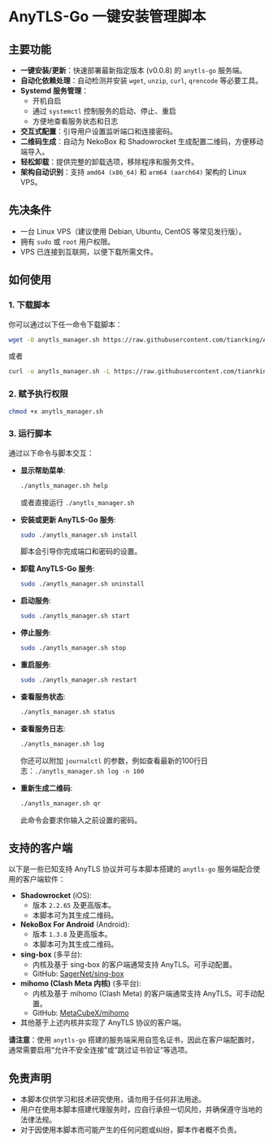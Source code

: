 # AnyTLS-Go 一键安装管理脚本

## 主要功能

* **一键安装/更新**：快速部署最新指定版本 (v0.0.8) 的 `anytls-go` 服务端。
* **自动化依赖处理**：自动检测并安装 `wget`, `unzip`, `curl`, `qrencode` 等必要工具。
* **Systemd 服务管理**：
    * 开机自启
    * 通过 `systemctl` 控制服务的启动、停止、重启
    * 方便地查看服务状态和日志
* **交互式配置**：引导用户设置监听端口和连接密码。
* **二维码生成**：自动为 NekoBox 和 Shadowrocket 生成配置二维码，方便移动端导入。
* **轻松卸载**：提供完整的卸载选项，移除程序和服务文件。
* **架构自动识别**：支持 `amd64 (x86_64)` 和 `arm64 (aarch64)` 架构的 Linux VPS。

## 先决条件

* 一台 Linux VPS（建议使用 Debian, Ubuntu, CentOS 等常见发行版）。
* 拥有 `sudo` 或 `root` 用户权限。
* VPS 已连接到互联网，以便下载所需文件。

## 如何使用

### 1. 下载脚本

你可以通过以下任一命令下载脚本：

```bash
wget -O anytls_manager.sh https://raw.githubusercontent.com/tianrking/ANYTLS-GO/main/anytls_manager.sh
````

或者

```bash
curl -o anytls_manager.sh -L https://raw.githubusercontent.com/tianrking/ANYTLS-GO/main/anytls_manager.sh
```

### 2\. 赋予执行权限

```bash
chmod +x anytls_manager.sh
```

### 3\. 运行脚本

通过以下命令与脚本交互：

  * **显示帮助菜单**:

    ```bash
    ./anytls_manager.sh help
    ```

    或者直接运行 `./anytls_manager.sh`

  * **安装或更新 AnyTLS-Go 服务**:

    ```bash
    sudo ./anytls_manager.sh install
    ```

    脚本会引导你完成端口和密码的设置。

  * **卸载 AnyTLS-Go 服务**:

    ```bash
    sudo ./anytls_manager.sh uninstall
    ```

  * **启动服务**:

    ```bash
    sudo ./anytls_manager.sh start
    ```

  * **停止服务**:

    ```bash
    sudo ./anytls_manager.sh stop
    ```

  * **重启服务**:

    ```bash
    sudo ./anytls_manager.sh restart
    ```

  * **查看服务状态**:

    ```bash
    ./anytls_manager.sh status
    ```

  * **查看服务日志**:

    ```bash
    ./anytls_manager.sh log
    ```

    你还可以附加 `journalctl` 的参数，例如查看最新的100行日志：`./anytls_manager.sh log -n 100`

  * **重新生成二维码**:

    ```bash
    ./anytls_manager.sh qr
    ```

    此命令会要求你输入之前设置的密码。

## 支持的客户端

以下是一些已知支持 AnyTLS 协议并可与本脚本搭建的 `anytls-go` 服务端配合使用的客户端软件：

* **Shadowrocket** (iOS):
    * 版本 `2.2.65` 及更高版本。
    * 本脚本可为其生成二维码。
* **NekoBox For Android** (Android):
    * 版本 `1.3.8` 及更高版本。
    * 本脚本可为其生成二维码。
* **sing-box** (多平台):
    * 内核及基于 sing-box 的客户端通常支持 AnyTLS。可手动配置。
    * GitHub: [SagerNet/sing-box](https://github.com/SagerNet/sing-box)
* **mihomo (Clash Meta 内核)** (多平台):
    * 内核及基于 mihomo (Clash Meta) 的客户端通常支持 AnyTLS。可手动配置。
    * GitHub: [MetaCubeX/mihomo](https://github.com/MetaCubeX/mihomo)
* 其他基于上述内核并实现了 AnyTLS 协议的客户端。

**请注意**：使用 `anytls-go` 搭建的服务端采用自签名证书，因此在客户端配置时，通常需要启用“允许不安全连接”或“跳过证书验证”等选项。


## 免责声明

  * 本脚本仅供学习和技术研究使用，请勿用于任何非法用途。
  * 用户在使用本脚本搭建代理服务时，应自行承担一切风险，并确保遵守当地的法律法规。
  * 对于因使用本脚本而可能产生的任何问题或纠纷，脚本作者概不负责。


